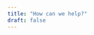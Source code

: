 ```yaml
---
title: "How can we help?"
draft: false
---
```


<!-- Submit the form and confirm your email address at [Formspree](https://formspree.io/). -->
